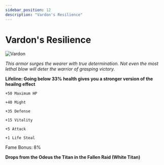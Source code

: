 ```yaml
---
sidebar_position: 12
description: "Vardon's Resilience"
---
```


# Vardon's Resilience

![Vardon](https://vwiki.valorserver.com/api/item/picture/vardon's%20resilience)

<i>This armor surges the wearer with true determination. Not even the most lethal blow will deter the warrior of grasping victory.</i>

**Lifeline: Going below 33% health gives you a stronger version of the heailng effect**

    +50 Maximum HP

    +40 Might

    +35 Defense

    +15 Vitality

    +5 Attack

    +1 Life Steal
    
Fame Bonus: 8%

**Drops from the Odeus the Titan in the Fallen Raid (White Titan)**

